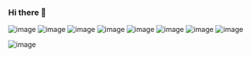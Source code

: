 ### Hi there 👋

<!--
**GDC94/GDC94** is a ✨ _special_ ✨ repository because its `README.md` (this file) appears on your GitHub profile.

Here are some ideas to get you started:

- 🔭 I’m currently working on ...
- 🌱 I’m currently learning ...
- 👯 I’m looking to collaborate on ...
- 🤔 I’m looking for help with ...
- 💬 Ask me about ...
- 📫 How to reach me: ...
- 😄 Pronouns: ...
- ⚡ Fun fact: ...
-->
![image](https://user-images.githubusercontent.com/70720945/123641556-c14f6800-d7f8-11eb-87b7-93605d1ca976.png)
![image](https://user-images.githubusercontent.com/70720945/123641632-d62bfb80-d7f8-11eb-8162-b282ea7058ca.png)
![image](https://user-images.githubusercontent.com/70720945/123641662-dd530980-d7f8-11eb-8194-3aaa95c30ab7.png)
![image](https://user-images.githubusercontent.com/70720945/123641686-e348ea80-d7f8-11eb-91b5-9fa9bf0a975d.png)
![image](https://user-images.githubusercontent.com/70720945/123641717-ec39bc00-d7f8-11eb-8f98-c81799067643.png)
![image](https://user-images.githubusercontent.com/70720945/123641732-f1970680-d7f8-11eb-9d4b-c687806f5c30.png)
![image](https://user-images.githubusercontent.com/70720945/123641779-02477c80-d7f9-11eb-9a4c-a4a605f360dd.png)
![image](https://user-images.githubusercontent.com/70720945/123641844-125f5c00-d7f9-11eb-9e2c-f90254e9ae0c.png)


![image](https://user-images.githubusercontent.com/70720945/123642113-4fc3e980-d7f9-11eb-8a60-17d1cf92d98d.png)
